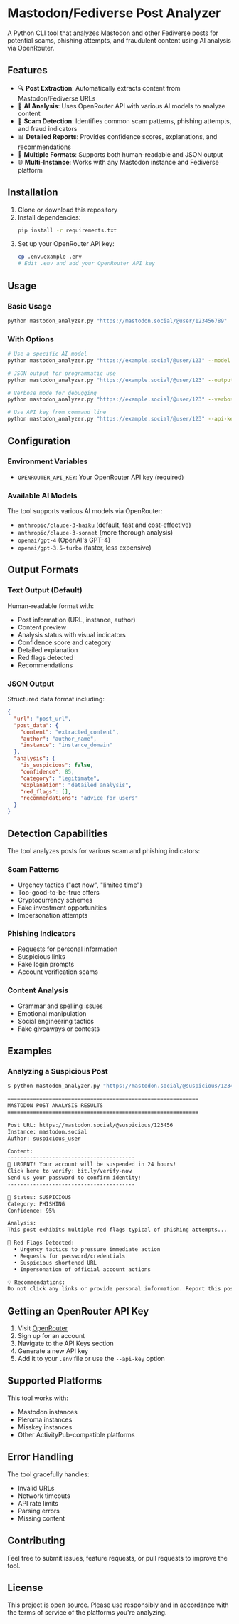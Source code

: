 # Mastodon/Fediverse Post Analyzer

A Python CLI tool that analyzes Mastodon and other Fediverse posts for potential scams, phishing attempts, and fraudulent content using AI analysis via OpenRouter.

## Features

- 🔍 **Post Extraction**: Automatically extracts content from Mastodon/Fediverse URLs
- 🤖 **AI Analysis**: Uses OpenRouter API with various AI models to analyze content
- 🚨 **Scam Detection**: Identifies common scam patterns, phishing attempts, and fraud indicators
- 📊 **Detailed Reports**: Provides confidence scores, explanations, and recommendations
- 🎯 **Multiple Formats**: Supports both human-readable and JSON output
- 🌐 **Multi-Instance**: Works with any Mastodon instance and Fediverse platform

## Installation

1. Clone or download this repository
2. Install dependencies:
   ```bash
   pip install -r requirements.txt
   ```
3. Set up your OpenRouter API key:
   ```bash
   cp .env.example .env
   # Edit .env and add your OpenRouter API key
   ```

## Usage

### Basic Usage

```bash
python mastodon_analyzer.py "https://mastodon.social/@user/123456789"
```

### With Options

```bash
# Use a specific AI model
python mastodon_analyzer.py "https://example.social/@user/123" --model "anthropic/claude-3-sonnet"

# JSON output for programmatic use
python mastodon_analyzer.py "https://example.social/@user/123" --output json

# Verbose mode for debugging
python mastodon_analyzer.py "https://example.social/@user/123" --verbose

# Use API key from command line
python mastodon_analyzer.py "https://example.social/@user/123" --api-key "your-key-here"
```

## Configuration

### Environment Variables

- `OPENROUTER_API_KEY`: Your OpenRouter API key (required)

### Available AI Models

The tool supports various AI models via OpenRouter:
- `anthropic/claude-3-haiku` (default, fast and cost-effective)
- `anthropic/claude-3-sonnet` (more thorough analysis)
- `openai/gpt-4` (OpenAI's GPT-4)
- `openai/gpt-3.5-turbo` (faster, less expensive)

## Output Formats

### Text Output (Default)
Human-readable format with:
- Post information (URL, instance, author)
- Content preview
- Analysis status with visual indicators
- Confidence score and category
- Detailed explanation
- Red flags detected
- Recommendations

### JSON Output
Structured data format including:
```json
{
  "url": "post_url",
  "post_data": {
    "content": "extracted_content",
    "author": "author_name",
    "instance": "instance_domain"
  },
  "analysis": {
    "is_suspicious": false,
    "confidence": 85,
    "category": "legitimate",
    "explanation": "detailed_analysis",
    "red_flags": [],
    "recommendations": "advice_for_users"
  }
}
```

## Detection Capabilities

The tool analyzes posts for various scam and phishing indicators:

### Scam Patterns
- Urgency tactics ("act now", "limited time")
- Too-good-to-be-true offers
- Cryptocurrency schemes
- Fake investment opportunities
- Impersonation attempts

### Phishing Indicators
- Requests for personal information
- Suspicious links
- Fake login prompts
- Account verification scams

### Content Analysis
- Grammar and spelling issues
- Emotional manipulation
- Social engineering tactics
- Fake giveaways or contests

## Examples

### Analyzing a Suspicious Post
```bash
$ python mastodon_analyzer.py "https://mastodon.social/@suspicious/123456"

============================================================
MASTODON POST ANALYSIS RESULTS
============================================================

Post URL: https://mastodon.social/@suspicious/123456
Instance: mastodon.social
Author: suspicious_user

Content:
----------------------------------------
🚨 URGENT! Your account will be suspended in 24 hours! 
Click here to verify: bit.ly/verify-now
Send us your password to confirm identity!
----------------------------------------

🚨 Status: SUSPICIOUS
Category: PHISHING
Confidence: 95%

Analysis:
This post exhibits multiple red flags typical of phishing attempts...

🚩 Red Flags Detected:
  • Urgency tactics to pressure immediate action
  • Requests for password/credentials
  • Suspicious shortened URL
  • Impersonation of official account actions

💡 Recommendations:
Do not click any links or provide personal information. Report this post to instance moderators.
```

## Getting an OpenRouter API Key

1. Visit [OpenRouter](https://openrouter.ai/)
2. Sign up for an account
3. Navigate to the API Keys section
4. Generate a new API key
5. Add it to your `.env` file or use the `--api-key` option

## Supported Platforms

This tool works with:
- Mastodon instances
- Pleroma instances
- Misskey instances
- Other ActivityPub-compatible platforms

## Error Handling

The tool gracefully handles:
- Invalid URLs
- Network timeouts
- API rate limits
- Parsing errors
- Missing content

## Contributing

Feel free to submit issues, feature requests, or pull requests to improve the tool.

## License

This project is open source. Please use responsibly and in accordance with the terms of service of the platforms you're analyzing.